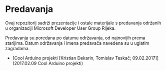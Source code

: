 # Predavanja

Ovaj repozitorij sadrži prezentacije i ostale materijale s predavanja održanih u organizaciji Microsoft Developer User Group Rijeka.

Predavanja su poredana po datumu održavanja, od najnovijih prema starijima. Datum održavanja i imena predavača navedena su u uglatim zagradama.

- [Cool Arduino projekti [Kristian Dekarin, Tomislav Teskač; 09.02.2017]](2017.02.09 Cool Arduino projekti)
